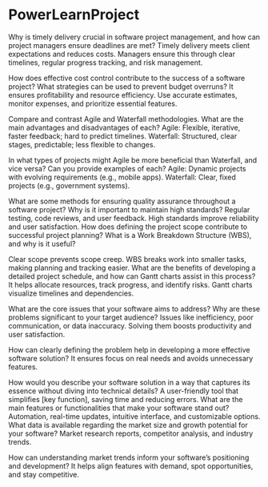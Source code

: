 # PowerLearnProject
Why is timely delivery crucial in software project management, and how can project managers ensure deadlines are met?
Timely delivery meets client expectations and reduces costs. Managers ensure this through clear timelines, regular progress tracking, and risk management.

How does effective cost control contribute to the success of a software project? What strategies can be used to prevent budget overruns?
It ensures profitability and resource efficiency. Use accurate estimates, monitor expenses, and prioritize essential features.

Compare and contrast Agile and Waterfall methodologies. What are the main advantages and disadvantages of each?
Agile: Flexible, iterative, faster feedback; hard to predict timelines.
Waterfall: Structured, clear stages, predictable; less flexible to changes.

In what types of projects might Agile be more beneficial than Waterfall, and vice versa? Can you provide examples of each?
Agile: Dynamic projects with evolving requirements (e.g., mobile apps).
Waterfall: Clear, fixed projects (e.g., government systems).

What are some methods for ensuring quality assurance throughout a software project? Why is it important to maintain high standards?
Regular testing, code reviews, and user feedback. High standards improve reliability and user satisfaction.
How does defining the project scope contribute to successful project planning? What is a Work Breakdown Structure (WBS), and why is it useful?

Clear scope prevents scope creep. WBS breaks work into smaller tasks, making planning and tracking easier.
What are the benefits of developing a detailed project schedule, and how can Gantt charts assist in this process?
It helps allocate resources, track progress, and identify risks. Gantt charts visualize timelines and dependencies.

What are the core issues that your software aims to address? Why are these problems significant to your target audience?
Issues like inefficiency, poor communication, or data inaccuracy. Solving them boosts productivity and user satisfaction.

How can clearly defining the problem help in developing a more effective software solution?
It ensures focus on real needs and avoids unnecessary features.

How would you describe your software solution in a way that captures its essence without diving into technical details?
A user-friendly tool that simplifies [key function], saving time and reducing errors.
What are the main features or functionalities that make your software stand out?
Automation, real-time updates, intuitive interface, and customizable options.
What data is available regarding the market size and growth potential for your software?
Market research reports, competitor analysis, and industry trends.

How can understanding market trends inform your software’s positioning and development?
It helps align features with demand, spot opportunities, and stay competitive.
